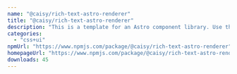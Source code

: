 ```yaml
---
name: "@caisy/rich-text-astro-renderer"
title: "@caisy/rich-text-astro-renderer"
description: "This is a template for an Astro component library. Use this template for writing components to use in multiple projects or publish to NPM."
categories:
  - "css+ui"
npmUrl: "https://www.npmjs.com/package/@caisy/rich-text-astro-renderer"
homepageUrl: "https://www.npmjs.com/package/@caisy/rich-text-astro-renderer"
downloads: 45
---
```

